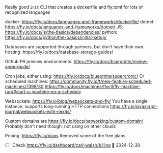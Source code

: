 Really good `init` CLI that creates a dockerfile and fly.toml for lots of recognized languages

docker: https://fly.io/docs/languages-and-frameworks/dockerfile/
dotnet: https://fly.io/docs/languages-and-frameworks/dotnet/
JS: https://fly.io/docs/js/the-basics/dependencies/
python: https://fly.io/docs/python/the-basics/initial-setup/

Databases are supported through partners, but don't have their own hosting:
https://fly.io/docs/database-storage-guides/

Github PR preview environments: https://fly.io/docs/blueprints/review-apps-guide/

Cron jobs, either using: https://fly.io/docs/blueprints/supercronic/
Or scheduled machines:
https://community.fly.io/t/new-feature-scheduled-machines/7398/30
https://fly.io/docs/machines/flyctl/fly-machine-run/#start-a-machine-on-a-schedule

Websockets:
https://fly.io/blog/websockets-and-fly/
You have a single instance, supports long-running HTTP connections
https://fly.io/javascript-journal/websockets-with-nextjs/

Custom domains are
https://fly.io/docs/networking/custom-domain/
Probably don't need though; not using on other clouds

Pricing:
https://fly.io/plans
Removed some of the free plans
- [ ] Check https://fly.io/dashboard/carl-walsh/billing 📅 2024-12-30
